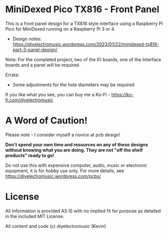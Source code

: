 # MiniDexed Pico TX816 - Front Panel

This is a front panel design for a TX816 style interface using a Raspberry Pi Pico for MiniDexed running on a Raspberry Pi 3 or 4.

- Design notes: https://diyelectromusic.wordpress.com/2023/01/22/minidexed-tx816-part-3-panel-design/

Note: For the completed project, two of the IO boards, one of the Interface boards and a panel will be required.

Errata:
- Some adjustments for the hole diameters may be required

If you like what you see, you can buy me a Ko-Fi - https://ko-fi.com/diyelectromusic

#  A Word of Caution!

Please note - I consider myself a novice at pcb design!

**Don't spend your own time and resources on any of these designs without knowing what you are doing.  They are not "off the shelf products" ready to go!**

Do not use this with expensive computer, audio, music or electronic equipment, it is for hobby use only.  For more details, see https://diyelectromusic.wordpress.com/pcbs/

# License

All information is provided AS IS with no implied fit for purpose as detailed in the included MIT License.

All content and code (c) diyelectromusic (Kevin)
